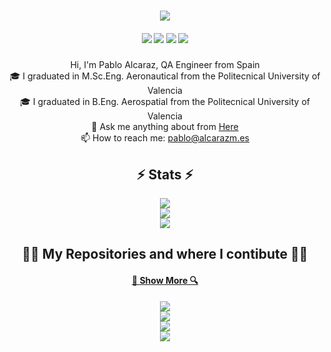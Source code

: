 <h1 align="center">
  <a href="https://git.io/typing-svg">
    <img
      src="https://readme-typing-svg.herokuapp.com/?lines=Hello,+There!+👋;Here+Pablo+Alcaraz....;Nice+to+meet+you!&center=true&size=30"
    />
  </a>
</h1>
<h5 align="center">
  <a href="https://www.linkedin.com/in/palcarazm/" title="LinkedIn Profile"
    ><img
      src="https://img.shields.io/static/v1?label=linkedin&message=palcarazm&color=blue&style=for-the-badge&logo=linkedin"
  /></a>
  <a href="https://leetcode.com/palcarazm/" title="LeetCode Profile"
    ><img
      src="https://img.shields.io/static/v1?label=leetcode&message=palcarazm&color=orange&style=for-the-badge&logo=leetcode"
  /></a>
  <a href="https://pablo.alcarazm.es" title="My Website"
    ><img
      src="https://img.shields.io/badge/website-000000?style=for-the-badge&logo=About.me&logoColor=white"
  /></a>
  <a href="https://github.com/sponsors/palcarazm" title="Sponsors"
    ><img
      src="https://img.shields.io/badge/sponsor-30363D?style=for-the-badge&logo=GitHub-Sponsors&logoColor=#white"
  /></a>
</h5>

<p align="center">
  Hi, I'm Pablo Alcaraz, QA Engineer from Spain
  <br />
  🎓 I graduated in M.Sc.Eng. Aeronautical from the Politecnical University of Valencia
  <br />
  🎓 I graduated in B.Eng. Aerospatial from the Politecnical University of Valencia
  <br />
  💬 Ask me anything about from <a href="https://github.com/palcarazm/palcarazm/issues" title="Issues">Here</a>
  <br />
  📫 How to reach me: <a href="mailto: pablo@alcarazm.es">pablo@alcarazm.es</a>
</p>

<h2 align="center">⚡ Stats ⚡</h2>
<div align="center">
  <img
    src="https://github-readme-streak-stats.herokuapp.com/?user=palcarazm&show_icons=true&hide_border=true&count_private=true" 
  />
</div>
<div align="center">
  <img
    src="https://github-readme-stats.vercel.app/api?username=palcarazm&show_icons=true&hide_border=true&count_private=true&hide_title=true"
  />
</div>
<div align="center">
  <img
    src="https://github-readme-stats.vercel.app/api/top-langs/?username=palcarazm&show_icons=true&hide_border=true&layout=compact&hide_title=true"
  />
</div>

<h2 align="center">👨‍💻 My Repositories and where I contibute 👨‍💻</h2>
<h4 align="center">
  <a href="https://github.com/palcarazm?tab=repositories" title="Show Repositories">🔎 Show More 🔍</a>
</h4>
<div align="center">
  <a href="https://github.com/creecros/simple_logo_gen" title="Simple Logo generator"
    ><img
      src="https://github-readme-stats.vercel.app/api/pin/?username=creecros&repo=simple_logo_gen&border_radius=10&show_owner=true"
  /></a>
</div>
<div align="center">
  <a href="https://github.com/palcarazm/bootstrap5-toggle" title="Boostrap Toggle"
    ><img
      src="https://github-readme-stats.vercel.app/api/pin/?username=palcarazm&repo=bootstrap5-toggle&border_radius=10&show_owner=true"
  /></a>
</div>
<div align="center">
  <a href="https://github.com/palcarazm/bs-darkmode" title="Boostrap Darkmode"
    ><img
      src="https://github-readme-stats.vercel.app/api/pin/?username=palcarazm&repo=bs-darkmode&border_radius=10&show_owner=true"
  /></a>
</div>
<div align="center">
  <a href="https://github.com/palcarazm/classic-games" title="My Streamers Webapp"
    ><img
      src="https://github-readme-stats.vercel.app/api/pin/?username=palcarazm&repo=classic-games&border_radius=10&show_owner=true"
  /></a>
</div>
